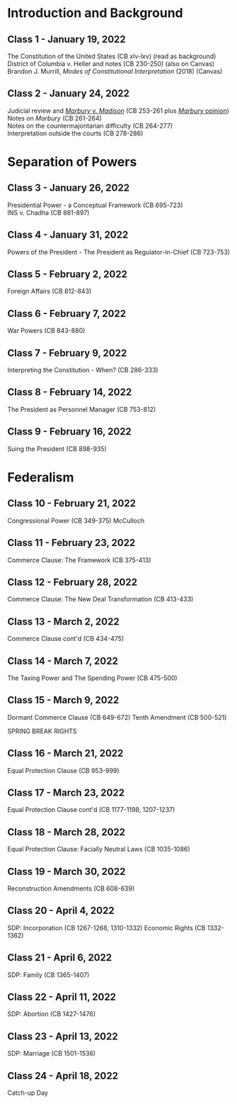 # Introduction and Background

## Class 1 - January 19, 2022
The Constitution of the United States (CB xlv-lxv) (read as background)  
District of Columbia v. Heller and notes (CB 230-250) (also on Canvas)  
Brandon J. Murrill, _Modes of Constitutional Interpretation_ (2018) (Canvas)

## Class 2 - January 24, 2022
Judicial review and [_Marbury v. Madison_](https://hbwhbwhbw.github.io/ConstitutionalLaw/Marbury) (CB 253-261 plus [_Marbury_ opinion](https://hbwhbwhbw.github.io/ConstitutionalLaw/Marbury))
Notes on _Marbury_ (CB 261-264)  
Notes on the countermajoritarian difficulty (CB 264-277)  
Interpretation outside the courts (CB 278-286)  

# Separation of Powers

## Class 3 - January 26, 2022
Presidential Power - a Conceptual Framework (CB 695-723)  
INS v. Chadha (CB 881-897)

## Class 4 - January 31, 2022
Powers of the President - The President as Regulator-in-Chief (CB 723-753)

## Class 5 - February 2, 2022
Foreign Affairs (CB 812-843)

## Class 6 - February 7, 2022
War Powers (CB 843-880)

## Class 7 - February 9, 2022
Interpreting the Constitution - When? (CB 286-333)

## Class 8 - February 14, 2022
The President as Personnel Manager (CB 753-812)

## Class 9 - February 16, 2022
Suing the President (CB 898-935)

# Federalism

## Class 10 - February 21, 2022
Congressional Power (CB 349-375)
McCulloch

## Class 11 - February 23, 2022
Commerce Clause: The Framework (CB 375-413)

## Class 12 - February 28, 2022
Commerce Clause: The New Deal Transformation (CB 413-433)

## Class 13 - March 2, 2022
Commerce Clause cont'd (CB 434-475)
## Class 14 - March 7, 2022
The Taxing Power and The Spending Power (CB 475-500)
## Class 15 - March 9, 2022
Dormant Commerce Clause (CB 649-672)
Tenth Amendment (CB 500-521)

SPRING BREAK
RIGHTS
## Class 16 - March 21, 2022
Equal Protection Clause (CB 953-999)

## Class 17 - March 23, 2022
Equal Protection Clause cont'd (CB 1177-1198, 1207-1237)

## Class 18 - March 28, 2022
Equal Protection Clause: Facially Neutral Laws (CB 1035-1086)

## Class 19 - March 30, 2022
Reconstruction Amendments (CB 608-639)

## Class 20 - April 4, 2022
SDP: Incorporation (CB 1267-1268, 1310-1332)
Economic Rights (CB 1332-1362)

## Class 21 - April 6, 2022
SDP: Family (CB 1365-1407)

## Class 22 - April 11, 2022
SDP: Abortion (CB 1427-1476)

## Class 23 - April 13, 2022
SDP: Marriage (CB 1501-1536)

## Class 24 - April 18, 2022
Catch-up Day
